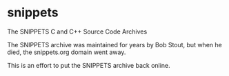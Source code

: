 snippets
========

The SNIPPETS C and C++ Source Code Archives


The SNIPPETS archive was maintained for years by Bob Stout, but when he died, the snippets.org domain went away.

This is an effort to put the SNIPPETS archive back online.

